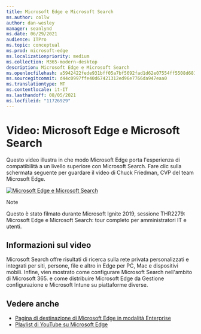 ```yaml
---
title: Microsoft Edge e Microsoft Search
ms.author: collw
author: dan-wesley
manager: seanlynd
ms.date: 06/29/2021
audience: ITPro
ms.topic: conceptual
ms.prod: microsoft-edge
ms.localizationpriority: medium
ms.collection: M365-modern-desktop
description: Microsoft Edge e Microsoft Search
ms.openlocfilehash: a5942422fede931bff05a7bf5692fad1d62e07554ff5508d681b15e66187b318
ms.sourcegitcommit: d44c0997ffe40d67421312ed96e7766da947eaa0
ms.translationtype: MT
ms.contentlocale: it-IT
ms.lasthandoff: 08/05/2021
ms.locfileid: "11726929"
---
```

# <a name="video-microsoft-edge-and-microsoft-search"></a>Video: Microsoft Edge e Microsoft Search

Questo video illustra in che modo Microsoft Edge porta l'esperienza di compatibilità a un livello superiore con Microsoft Search. Fare clic sulla schermata seguente per guardare il video di Chuck Friedman, CVP del team Microsoft Edge.

[![Microsoft Edge e Microsoft Search](https://res.cloudinary.com/marcomontalbano/image/upload/v1592253564/video_to_markdown/images/youtube--7LfNqmJkeTM-c05b58ac6eb4c4700831b2b3070cd403.jpg)](http://www.youtube.com/watch?v=7LfNqmJkeTM "Microsoft Edge and Microsoft Search")

> [!NOTE]
> Questo è stato filmato durante Microsoft Ignite 2019, sessione THR2279: Microsoft Edge e Microsoft Search: tour completo per amministratori IT e utenti.

## <a name="about-the-video"></a>Informazioni sul video

Microsoft Search offre risultati di ricerca sulla rete privata personalizzati e integrati per siti, persone, file e altro in Edge per PC, Mac e dispositivi mobili. Infine, vien mostrato come configurare Microsoft Search nell'ambito di Microsoft 365. e come distribuire Microsoft Edge da Gestione configurazione e Microsoft Intune su piattaforme diverse.

## <a name="see-also"></a>Vedere anche

- [Pagina di destinazione di Microsoft Edge in modalità Enterprise](https://aka.ms/EdgeEnterprise)
- [Playlist di YouTube su Microsoft Edge](https://www.youtube.com/playlist?list=PLXtHYVsvn_b-uXh1tMeYpT-0iD8tD3tFy)
